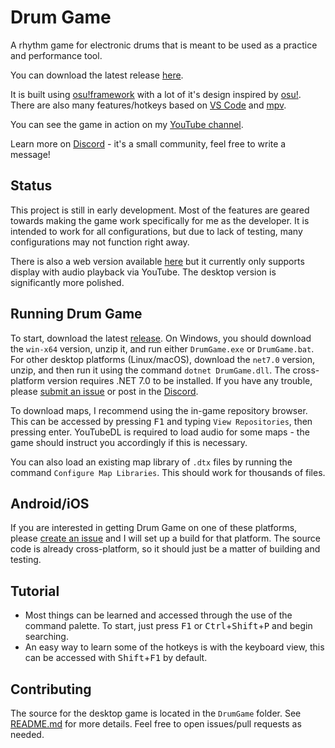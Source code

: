 # Drum Game
A rhythm game for electronic drums that is meant to be used as a practice and performance tool.

You can download the latest release [here](https://github.com/Jumprocks1/drum-game/releases).

It is built using [osu!framework](https://github.com/ppy/osu-framework) with a lot of it's design inspired by [osu!](https://github.com/ppy/osu). There are also many features/hotkeys based on [VS Code](https://github.com/microsoft/vscode) and [mpv](https://github.com/mpv-player/mpv).

You can see the game in action on my [YouTube channel](https://www.youtube.com/playlist?list=PLBsK4hG6ZcIgSahbTFiFBoQb39ITodnFM).

Learn more on [Discord](https://discord.gg/RTc3xDKabU) - it's a small community, feel free to write a message!

## Status
This project is still in early development. Most of the features are geared towards making the game work specifically for me as the developer. It is intended to work for all configurations, but due to lack of testing, many configurations may not function right away.

There is also a web version available [here](https://jumprocks1.github.io/drum-game) but it currently only supports display with audio playback via YouTube. The desktop version is significantly more polished.

## Running Drum Game
To start, download the latest [release](https://github.com/Jumprocks1/drum-game/releases). On Windows, you should download the `win-x64` version, unzip it, and run either `DrumGame.exe` or `DrumGame.bat`. For other desktop platforms (Linux/macOS), download the `net7.0` version, unzip, and then run it using the command `dotnet DrumGame.dll`. The cross-platform version requires .NET 7.0 to be installed. If you have any trouble, please [submit an issue](https://github.com/Jumprocks1/drum-game/issues/new) or post in the [Discord](https://discord.gg/RTc3xDKabU).

To download maps, I recommend using the in-game repository browser. This can be accessed by pressing <kbd>F1</kbd> and typing `View Repositories`, then pressing enter. YouTubeDL is required to load audio for some maps - the game should instruct you accordingly if this is necessary.

You can also load an existing map library of `.dtx` files by running the command `Configure Map Libraries`. This should work for thousands of files.

## Android/iOS
If you are interested in getting Drum Game on one of these platforms, please [create an issue](https://github.com/Jumprocks1/drum-game/issues) and I will set up a build for that platform. The source code is already cross-platform, so it should just be a matter of building and testing.

## Tutorial
- Most things can be learned and accessed through the use of the command palette. To start, just press <kbd>F1</kbd> or <kbd>Ctrl</kbd>+<kbd>Shift</kbd>+<kbd>P</kbd> and begin searching.
- An easy way to learn some of the hotkeys is with the keyboard view, this can be accessed with <kbd>Shift</kbd>+<kbd>F1</kbd> by default.

## Contributing
The source for the desktop game is located in the `DrumGame` folder. See [README.md](DrumGame/README.md) for more details. Feel free to open issues/pull requests as needed.
